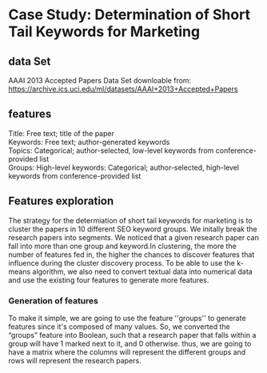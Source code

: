 # Case Study: Determination of Short Tail Keywords for Marketing
## data Set
AAAI 2013 Accepted Papers Data Set downloable from: https://archive.ics.uci.edu/ml/datasets/AAAI+2013+Accepted+Papers  

## features
Title: Free text; title of the paper   
Keywords: Free text; author-generated keywords   
Topics: Categorical; author-selected, low-level keywords from conference-provided list  
Groups: High-level keywords: Categorical; author-selected, high-level keywords from conference-provided list  

## Features exploration
The strategy for the determiation of short tail keywords for marketing is to cluster the papers in 10 different SEO keyword groups. We initally break the research papers into segments. We noticed that a given research paper can fall into more than one group and keyword.In clustering, the more the number of features fed in, the higher the chances to discover features that influence during the cluster discovery process. To be able to use the k-means algorithm, we also need to convert textual data into numerical data and use the existing four features to generate more features.

### Generation of features 
To make it simple, we are going to use the feature ''groups'' to generate features since it's composed of many values. So, we converted the “groups” feature into Boolean, such that a research paper that falls within a group will have 1 marked next to it, and 0 otherwise.
thus, we are going to have a matrix where the  columns will represent the different groups and rows will represent the research papers.
